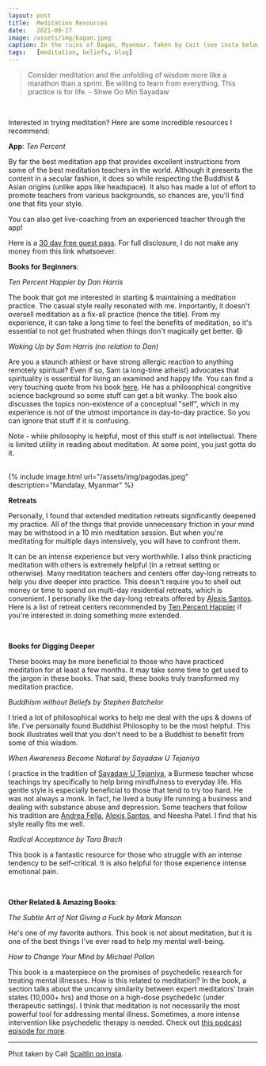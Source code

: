 ```yaml
---
layout: post
title:  Meditation Resources
date:   2021-09-27
image: /assets/img/bagan.jpeg
caption: In the ruins of Bagan, Myanmar. Taken by Cait (see insta below).    
tags:   [meditation, beliefs, blog]
---
```


> Consider meditation and the unfolding of wisdom more like a marathon than a sprint.  Be willing to learn from everything.  This practice is for life. - Shwe Oo Min Sayadaw

<br />


Interested in trying meditation?  Here are some incredible resources I recommend:

**App**:  *Ten Percent*

By far the best meditation app that provides excellent instructions from some of the best meditation teachers in the world.  Although it presents the content in a secular fashion, it does so while respecting the Buddhist & Asian origins (unlike apps like headspace).  It also has made a lot of effort to promote teachers from various backgrounds, so chances are, you'll find one that fits your style.

You can also get live-coaching from an experienced teacher through the app!

Here is a [30 day free guest pass](https://redeem.tenpercent.com/?promo_code=TPH-ZY1U-ZFE9).  For full disclosure, I do not make any money from this link whatsoever.  

**Books for Beginners**:

*Ten Percent Happier by Dan Harris*

The book that got me interested in starting & maintaining a meditation practice.  The casual style really resonated with me.  Importantly, it doesn't oversell meditation as a fix-all practice (hence the title).  From my experience, it can take a long time to feel the benefits of meditation, so it's essential to not get frustrated when things don't magically get better. 😄

*Waking Up by Sam Harris (no relation to Dan)*

Are you a staunch athiest or have strong allergic reaction to anything remotely spiritual?  Even if so, Sam (a long-time atheist) advocates that spirituality is essential for living an examined and happy life.  You can find a very touching quote from his book [here](https://sho-kawano.github.io/2021/09/27/why-meditate/).  He has a philosophical congnitive science background so some stuff can get a bit wonky.  The book also discusses the topics non-existence of a conceptual "self", which in my experience is not of the utmost importance in day-to-day practice. So you can ignore that stuff if it is confusing.  

Note - while philosophy is helpful, most of this stuff is not intellectual. There is limited utility in reading about meditation. At some point, you just gotta do it.

<br />
{% include image.html url="/assets/img/pagodas.jpeg" description="Mandalay, Myanmar" %}
<br />

**Retreats**

Personally, I found that extended meditation retreats significantly deepened my practice.  All of the things that provide unnecessary friction in your mind may be withstood in a 10 min meditation session.  But when you're meditating for multiple days intensively, you will have to confront them.

It can be an intense experience but very worthwhile.   I also think practicing meditation with others is extremely helpful (in a retreat setting or otherwise).  Many meditation teachers and centers offer day-long retreats to help you dive deeper into practice.  This doesn't require you to shell out money or time to spend on multi-day residential retreats, which is convenient.   I personally like the day-long retreats offered by [Alexis Santos](https://www.alexissantos.io).  Here is a list of retreat centers recommended by [Ten Percent Happier](https://www.tenpercent.com/retreats) if you're interested in doing something more extended.  



<br />

**Books for Digging Deeper**

These books may be more beneficial to those who have practiced meditation for at least a few months.  It may take some time to get used to the jargon in these books.  That said, these books truly transformed my meditation practice.  

*Buddhism without Beliefs by Stephen Batchelor*

I tried a lot of philosophical works to help me deal with the ups & downs of life.  I've personally found Buddhist Philosophy to be the most helpful.  This book illustrates well that you don't need to be a Buddhist to benefit from some of this wisdom.  


*When Awareness Become Natural by Sayadaw U Tejaniya*

I practice in the tradition of [Sayadaw U Tejaniya](https://ashintejaniya.org), a Burmese teacher whose teachings try specifically to help bring mindfulness to everyday life.  His gentle style is especially beneficial to those that tend to try too hard.  He was not always a monk.  In fact, he lived a busy life running a business and dealing with substance abuse and depression.  Some teachers that follow his tradition are [Andrea Fella](http://www.insightmeditationcenter.org), [Alexis Santos](https://www.alexissantos.io), and Neesha Patel.  I find that his style really fits me well.

*Radical Acceptance by Tara Brach*

This book is a fantastic resource for those who struggle with an intense tendency to be self-critical.   It is also helpful for those experience intense emotional pain.


<br />

**Other Related & Amazing Books**:

*The Subtle Art of Not Giving a Fuck by Mark Manson*

He's one of my favorite authors.  This book is not about meditation, but it is one of the best things I've ever read to help my mental well-being.

*How to Change Your Mind by Michael Pollan*

This book is a masterpiece on the promises of psychedelic research for treating mental illnesses.  How is this related to meditation?  In the book, a section talks about the uncanny similarity between expert meditators' brain states (10,000+ hrs) and those on a high-dose psychedelic (under therapeutic settings).  I think that meditation is not necessarily the most powerful tool for addressing mental illness.  Sometimes, a more intense intervention like psychedelic therapy is needed.  Check out [this podcast episode for more](https://www.tenpercent.com/podcast-episode/michael-pollan-380).




***
Phot taken by Cait [Scaitlin on insta](https://instagram.com/scaitlan?utm_medium=copy_link).

